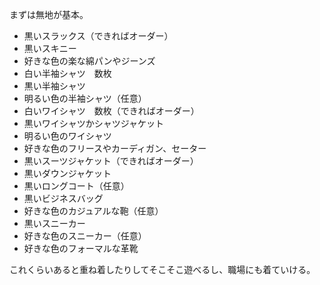 まずは無地が基本。

- 黒いスラックス（できればオーダー）
- 黒いスキニー
- 好きな色の楽な綿パンやジーンズ
- 白い半袖シャツ　数枚
- 黒い半袖シャツ
- 明るい色の半袖シャツ（任意）
- 白いワイシャツ　数枚（できればオーダー）
- 黒いワイシャツかシャツジャケット
- 明るい色のワイシャツ
- 好きな色のフリースやカーディガン、セーター
- 黒いスーツジャケット（できればオーダー）
- 黒いダウンジャケット
- 黒いロングコート（任意）
- 黒いビジネスバッグ
- 好きな色のカジュアルな鞄（任意）
- 黒いスニーカー
- 好きな色のスニーカー（任意）
- 好きな色のフォーマルな革靴

これくらいあると重ね着したりしてそこそこ遊べるし、職場にも着ていける。
